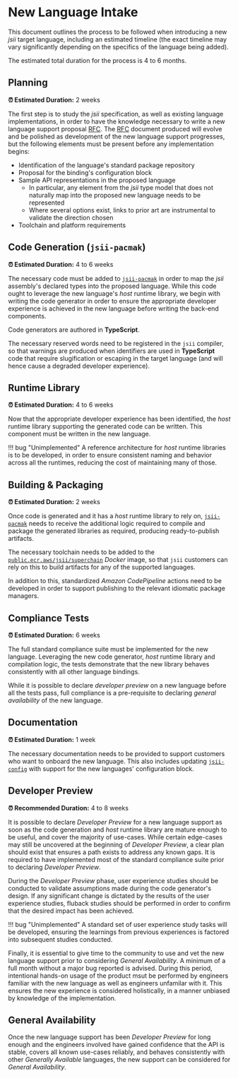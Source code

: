 # New Language Intake

This document outlines the process to be followed when introducing a new _jsii_ target language, including an estimated
timeline (the exact timeline may vary significantly depending on the specifics of the language being added).

The estimated total duration for the process is 4 to 6 months.

## Planning

**:alarm_clock: Estimated Duration:** 2 weeks

The first step is to study the _jsii_ specification, as well as existing language implementations, in order to have the
knowledge necessary to write a new language support proposal [RFC]. The [RFC] document produced will evolve and be
polished as development of the new language support progresses, but the following elements must be present before any
implementation begins:

- Identification of the language's standard package repository
- Proposal for the binding's configuration block
- Sample API representations in the proposed language
  - In particular, any element from the _jsii_ type model that does not naturally map into the proposed new language
    needs to be represented
  - Where several options exist, links to prior art are instrumental to validate the direction chosen
- Toolchain and platform requirements

[rfc]: https://github.com/awslabs/aws-cdk-rfcs#readme

## Code Generation (`jsii-pacmak`)

**:alarm_clock: Estimated Duration:** 4 to 6 weeks

The necessary code must be added to [`jsii-pacmak`] in order to map the _jsii_ assembly's declared types into the
proposed language. While this code ought to leverage the new language's _host_ runtime library, we begin with writing
the code generator in order to ensure the appropriate developer experience is achieved in the new language before
writing the back-end components.

Code generators are authored in **TypeScript**.

The necessary reserved words need to be registered in the `jsii` compiler, so that warnings are produced when
identifiers are used in **TypeScript** code that require slugification or escaping in the target language (and will
hence cause a degraded developer experience).

[`jsii-pacmak`]: https://github.com/aws/jsii/tree/main/packages/jsii-pacmak

## Runtime Library

**:alarm_clock: Estimated Duration:** 4 to 6 weeks

Now that the appropriate developer experience has been identified, the _host_ runtime library supporting the generated
code can be written. This component must be written in the new language.

!!! bug "Unimplemented"
    A reference architecture for _host_ runtime libraries is to be developed, in order to ensure consistent naming and
    behavior across all the runtimes, reducing the cost of maintaining many of those.

## Building & Packaging

**:alarm_clock: Estimated Duration:** 2 weeks

Once code is generated and it has a _host_ runtime library to rely on, [`jsii-pacmak`] needs to receive the additional
logic required to compile and package the generated libraries as required, producing ready-to-publish artifacts.

The necessary toolchain needs to be added to the [`public.ecr.aws/jsii/superchain`] _Docker_ image, so that `jsii` customers can rely
on this to build artifacts for any of the supported languages.

In addition to this, standardized _Amazon CodePipeline_ actions need to be developed in order to support publishing to
the relevant idiomatic package managers.

[`public.ecr.aws/jsii/superchain`]: https://github.com/aws/jsii-superchain

## Compliance Tests

**:alarm_clock: Estimated Duration:** 6 weeks

The full standard compliance suite must be implemented for the new language. Leveraging the new code generator, _host_
runtime library and compilation logic, the tests demonstrate that the new library behaves consistently with all other
language bindings.

While it is possible to declare _developer preview_ on a new language before all the tests pass, full compliance is a
pre-requisite to declaring _general availability_ of the new language.

## Documentation

**:alarm_clock: Estimated Duration:** 1 week

The necessary documentation needs to be provided to support customers who want to onboard the new language. This also
includes updating [`jsii-config`] with support for the new languages' configuration block.

[`jsii-config`]: https://github.com/aws/jsii/tree/main/packages/jsii-config

## Developer Preview

**:alarm_clock: Recommended Duration:** 4 to 8 weeks

It is possible to declare _Developer Preview_ for a new language support as soon as the code generation and _host_
runtime library are mature enough to be useful, and cover the majority of use-cases. While certain edge-cases may still
be uncovered at the beginning of _Developer Preview_, a clear plan should exist that ensures a path exists to address
any known gaps. It is required to have implemented most of the standard compliance suite prior to declaring _Developer
Preview_.

During the _Developer Preview_ phase, user experience studies should be conducted to validate assumptions made during
the code generator's design. If any significant change is dictated by the results of the user experience studies,
fluback studies should be performed in order to confirm that the desired impact has been achieved.

!!! bug "Unimplemented"
    A standard set of user experience study tasks will be developed, ensuring the learnings from previous experiences is
    factored into subsequent studies conducted.

Finally, it is essential to give time to the community to use and vet the new language support prior to considering
_General Availability_. A minimum of a full month without a major bug reported is advised. During this period,
intentional hands-on usage of the product msut be performed by engineers familiar with the new language as well as
engineers unfamilar with it. This ensures the new experience is considered holistically, in a manner unbiased by
knowledge of the implementation.

## General Availability

Once the new language support has been _Developer Preview_ for long enough and the engineers involved have gained
confidence that the API is stable, covers all known use-cases reliably, and behaves consistently with other _Generally
Available_ languages, the new support can be considered for _General Availability_.
